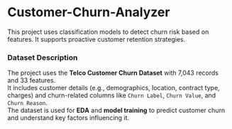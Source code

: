 # Customer-Churn-Analyzer
This project uses classification models to detect churn risk based on features. It supports proactive customer retention  strategies.

### Dataset Description

The project uses the **Telco Customer Churn Dataset** with 7,043 records and 33 features.  
It includes customer details (e.g., demographics, location, contract type, charges) and churn-related columns like `Churn Label`, `Churn Value`, and `Churn Reason`.  
The dataset is used for **EDA** and **model training** to predict customer churn and understand key factors influencing it.  
